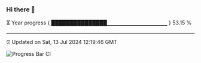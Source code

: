 ### Hi there 👋

⏳ Year progress { ███████████████▁▁▁▁▁▁▁▁▁▁▁▁▁▁▁ } 53.15 %

---

⏰ Updated on Sat, 13 Jul 2024 12:19:46 GMT

![Progress Bar CI](https://github.com/liununu/liununu/workflows/Progress%20Bar%20CI/badge.svg)
